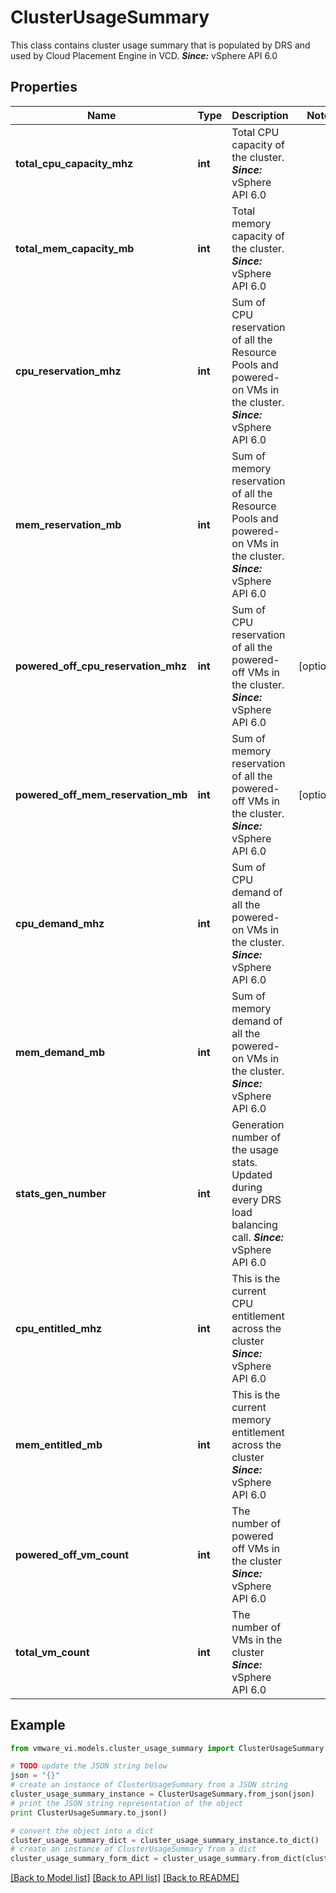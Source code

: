 # ClusterUsageSummary

This class contains cluster usage summary that is populated by DRS and used by Cloud Placement Engine in VCD.  ***Since:*** vSphere API 6.0 

## Properties
Name | Type | Description | Notes
------------ | ------------- | ------------- | -------------
**total_cpu_capacity_mhz** | **int** | Total CPU capacity of the cluster.  ***Since:*** vSphere API 6.0  | 
**total_mem_capacity_mb** | **int** | Total memory capacity of the cluster.  ***Since:*** vSphere API 6.0  | 
**cpu_reservation_mhz** | **int** | Sum of CPU reservation of all the Resource Pools and powered-on VMs in the cluster.  ***Since:*** vSphere API 6.0  | 
**mem_reservation_mb** | **int** | Sum of memory reservation of all the Resource Pools and powered-on VMs in the cluster.  ***Since:*** vSphere API 6.0  | 
**powered_off_cpu_reservation_mhz** | **int** | Sum of CPU reservation of all the powered-off VMs in the cluster.  ***Since:*** vSphere API 6.0  | [optional] 
**powered_off_mem_reservation_mb** | **int** | Sum of memory reservation of all the powered-off VMs in the cluster.  ***Since:*** vSphere API 6.0  | [optional] 
**cpu_demand_mhz** | **int** | Sum of CPU demand of all the powered-on VMs in the cluster.  ***Since:*** vSphere API 6.0  | 
**mem_demand_mb** | **int** | Sum of memory demand of all the powered-on VMs in the cluster.  ***Since:*** vSphere API 6.0  | 
**stats_gen_number** | **int** | Generation number of the usage stats.  Updated during every DRS load balancing call.  ***Since:*** vSphere API 6.0  | 
**cpu_entitled_mhz** | **int** | This is the current CPU entitlement across the cluster  ***Since:*** vSphere API 6.0  | 
**mem_entitled_mb** | **int** | This is the current memory entitlement across the cluster  ***Since:*** vSphere API 6.0  | 
**powered_off_vm_count** | **int** | The number of powered off VMs in the cluster  ***Since:*** vSphere API 6.0  | 
**total_vm_count** | **int** | The number of VMs in the cluster  ***Since:*** vSphere API 6.0  | 

## Example

```python
from vmware_vi.models.cluster_usage_summary import ClusterUsageSummary

# TODO update the JSON string below
json = "{}"
# create an instance of ClusterUsageSummary from a JSON string
cluster_usage_summary_instance = ClusterUsageSummary.from_json(json)
# print the JSON string representation of the object
print ClusterUsageSummary.to_json()

# convert the object into a dict
cluster_usage_summary_dict = cluster_usage_summary_instance.to_dict()
# create an instance of ClusterUsageSummary from a dict
cluster_usage_summary_form_dict = cluster_usage_summary.from_dict(cluster_usage_summary_dict)
```
[[Back to Model list]](../README.md#documentation-for-models) [[Back to API list]](../README.md#documentation-for-api-endpoints) [[Back to README]](../README.md)


